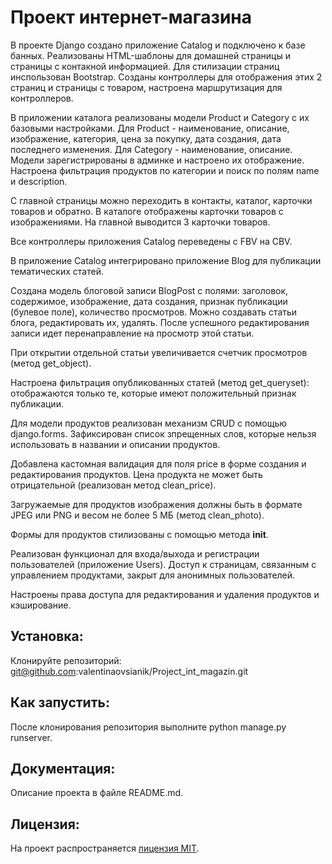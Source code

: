 # Проект интернет-магазина

В  проекте Django создано приложение Catalog и подключено к базе банных.
Реализованы HTML-шаблоны для домашней страницы и страницы с контакной информацией. Для стилизации страниц инспользован 
Bootstrap. Созданы контроллеры для отображения этих 2 страниц и страницы с товаром, настроена маршрутизация для контроллеров.

В приложении каталога реализованы модели Product и Category с их базовыми настройками. Для Product - наименование, описание, изображение, категория, цена за покупку, дата создания, дата последнего изменения. Для Category - наименование, описание.
Модели зарегистрированы в админке и настроено их отображение.
Настроена фильтрация продуктов по категории и  поиск по полям name и description.

С главной страницы можно переходить в контакты, каталог, карточки товаров и обратно. В каталоге отображены карточки товаров с изображениями. На главной выводится 3 карточки товаров.

Все контроллеры приложения Catalog переведены с FBV на CBV.

В приложение Catalog интегрировано приложение Blog для публикации тематических статей. 

Создана модель блоговой записи BlogPost с полями: заголовок, содержимое, изображение, дата создания, признак публикации (булевое поле), количество просмотров. Можно создавать статьи блога, редактировать их, удалять. После успешного редактирования записи идет перенаправление на просмотр этой статьи.

При открытии отдельной статьи увеличивается счетчик просмотров (метод get_object).

Настроена фильтрация опубликованных статей (метод get_queryset): отображаются только те, которые имеют положительный признак публикации.

Для модели продуктов реализован механизм CRUD с помощью django.forms. Зафиксирован список зпрещенных слов, которые нельзя использовать в названии и описании продуктов.

Добавлена кастомная валидация для поля price в форме создания и редактирования продуктов. Цена продукта не может быть отрицательной (реализован метод clean_price).

Загружаемые для продуктов изображения должны быть в формате JPEG или PNG и весом не более 5 МБ (метод clean_photo).

Формы для продуктов стилизованы с помощью метода __init__.

Реализован функционал для входа/выхода и регистрации пользователей (приложение Users). Доступ к страницам, связанным с управлением продуктами, закрыт для анонимных пользователей.

Настроены права доступа для редактирования и удаления продуктов и кэширование.

## Установка:
Клонируйте репозиторий:
git@github.com:valentinaovsianik/Project_int_magazin.git


## Как запустить:
После клонирования репозитория выполните python manage.py runserver.


## Документация:
Описание проекта в файле README.md.


## Лицензия:
На проект распространяется [лицензия MIT](LICENSE).